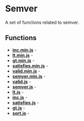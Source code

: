 # Semver

A set of functions related to semver.

## Functions

* [**inc.min.js**](./inc.min.md) - 
* [**lt.min.js**](./lt.min.md) - 
* [**gt.min.js**](./gt.min.md) - 
* [**satisfies.min.js**](./satisfies.min.md) - 
* [**valid.min.js**](./valid.min.md) - 
* [**semver.min.js**](./semver.min.md) - 
* [**valid.js**](./valid.md) - 
* [**semver.js**](./semver.md) - 
* [**lt.js**](./lt.md) - 
* [**inc.js**](./inc.md) - 
* [**satisfies.js**](./satisfies.md) - 
* [**gt.js**](./gt.md) - 
* [**sort.js**](./sort.md) - 
